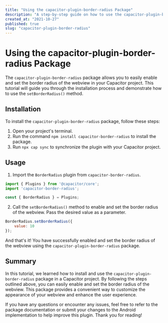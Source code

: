 ```yaml
---
title: "Using the capacitor-plugin-border-radius Package"
description: "A step-by-step guide on how to use the capacitor-plugin-border-radius package to enable and set the border radius of the webview"
created_at: "2021-10-27"
published: true
slug: "capacitor-plugin-border-radius"
---
```


# Using the capacitor-plugin-border-radius Package

The `capacitor-plugin-border-radius` package allows you to easily enable and set the border radius of the webview in your Capacitor project. This tutorial will guide you through the installation process and demonstrate how to use the `setBorderRadius()` method.

## Installation

To install the `capacitor-plugin-border-radius` package, follow these steps:

1. Open your project's terminal.
2. Run the command `npm install capacitor-border-radius` to install the package.
3. Run `npx cap sync` to synchronize the plugin with your Capacitor project.

## Usage

1. Import the `BorderRadius` plugin from `capacitor-border-radius`.

```javascript
import { Plugins } from '@capacitor/core';
import 'capacitor-border-radius';

const { BorderRadius } = Plugins;
```

2. Call the `setBorderRadius()` method to enable and set the border radius of the webview. Pass the desired value as a parameter.

```javascript
BorderRadius.setBorderRadius({
    value: 10
});
```

And that's it! You have successfully enabled and set the border radius of the webview using the `capacitor-plugin-border-radius` package.

## Summary

In this tutorial, we learned how to install and use the `capacitor-plugin-border-radius` package in a Capacitor project. By following the steps outlined above, you can easily enable and set the border radius of the webview. This package provides a convenient way to customize the appearance of your webview and enhance the user experience.

If you have any questions or encounter any issues, feel free to refer to the package documentation or submit your changes to the Android implementation to help improve this plugin. Thank you for reading!